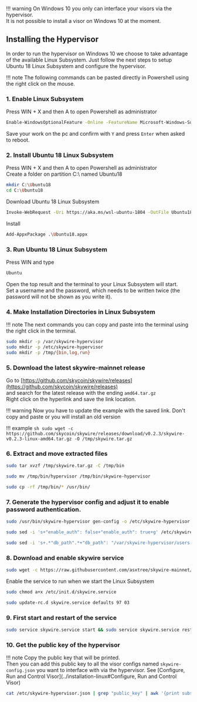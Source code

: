 !!! warning
    On Windows 10 you only can interface your visors via the hypervisor.<br>
    It is not possible to install a visor on Windows 10 at the moment.

## Installing the Hypervisor

In order to run the hypervisor on Windows 10 we choose to take advantage of the available Linux Subsystem. Just follow the next steps to setup Ubuntu 18 Linux Subsystem and configure the hypervisor.

!!! note
    The following commands can be pasted directly in Powershell using the right click on the mouse.

### 1. Enable Linux Subsystem

Press WIN + X and then A to open Powershell as administrator<br>
``` sh
Enable-WindowsOptionalFeature -Online -FeatureName Microsoft-Windows-Subsystem-Linux
```
Save your work on the pc and confirm with ```Y``` and press ```Enter``` when asked to reboot.

### 2. Install Ubuntu 18 Linux Subsystem

Press WIN + X and then A to open Powershell as administrator<br>
Create a folder on partition C:\ named Ubuntu18
``` sh
mkdir C:\Ubuntu18
cd C:\Ubuntu18
```
Download Ubuntu 18 Linux Subsystem
``` sh
Invoke-WebRequest -Uri https://aka.ms/wsl-ubuntu-1804 -OutFile Ubuntu18.appx -UseBasicParsing
```
Install
``` sh
Add-AppxPackage .\Ubuntu18.appx
```

### 3. Run Ubuntu 18 Linux Subsystem

Press WIN and type 
```sh
Ubuntu
```
Open the top result and the terminal to your Linux Subsystem will start.<br>
Set a username and the password, which needs to be written twice (the password will not be shown as you write it).

### 4. Make Installation Directories in Linux Subsystem

!!! note
    The next commands you can copy and paste into the terminal using the right click in the terminal.
    
``` sh
sudo mkdir -p /var/skywire-hypervisor
sudo mkdir -p /etc/skywire-hypervisor
sudo mkdir -p /tmp/{bin,log,run}
```

### 5. Download the latest skywire-mainnet release

Go to [https://github.com/skycoin/skywire/releases](https://github.com/skycoin/skywire/releases)<br> 
and search for the latest release with the ending ```amd64.tar.gz```<br>
Right click on the hyperlink and save the link location.<br>

!!! warning
    Now you have to update the example with the saved link. Don't copy and paste or you will install an old version

!!! example
    ``` sh
    sudo wget -c https://github.com/skycoin/skywire/releases/download/v0.2.3/skywire-v0.2.3-linux-amd64.tar.gz -O /tmp/skywire.tar.gz
    ```
### 6. Extract and move extracted files

``` sh
sudo tar xvzf /tmp/skywire.tar.gz -C /tmp/bin
```
``` sh
sudo mv /tmp/bin/hypervisor /tmp/bin/skywire-hypervisor
```
``` sh
sudo cp -rf /tmp/bin/* /usr/bin/
```

### 7. Generate the hypervisor config and adjust it to enable password authentication.

``` sh
sudo /usr/bin/skywire-hypervisor gen-config -o /etc/skywire-hypervisor.json
```
``` sh
sudo sed -i 's+"enable_auth": false+"enable_auth": true+g' /etc/skywire-hypervisor.json
```
``` sh
sudo sed -i 's+.*"db_path".*+"db_path": "/var/skywire-hypervisor/users.db",+' /etc/skywire-hypervisor.json
```

### 8. Download and enable skywire service

``` sh
sudo wget -c https://raw.githubusercontent.com/asxtree/skywire-mainnet/asxtree-patch-1/static/skywire-manager-src/skywire.service -O /etc/init.d/skywire.service
```
Enable the service to run when we start the Linux Subsystem
``` sh
sudo chmod a+x /etc/init.d/skywire.service
```
``` sh
sudo update-rc.d skywire.service defaults 97 03
```

### 9. First start and restart of the service

``` sh
sudo service skywire.service start && sudo service skywire.service restart
```

### 10. Get the public key of the hypervisor

!!! note
    Copy the public key that will be printed.<br>
    Then you can add this public key to all the visor configs named ```skywire-config.json``` you want to interface with
    via the hypervisor.
    See [Configure, Run and Control Visor](../installation-linux#Configure, Run and Control Visor)

``` sh
cat /etc/skywire-hypervisor.json | grep "public_key" | awk '{print substr($2,2,66)}'
```

